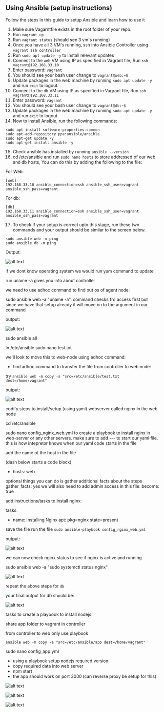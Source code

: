 ## Using Ansible (setup instructions)

Follow the steps in this guide to setup Ansible and learn how to use it

1. Make sure Vagarntfile exists in the root folder of your repo.
2. Run `vagrant up`
3. Run `vagrant status` (should see 3 vm's running)
4. Once you have all 3 VM's running, ssh into Ansible Controller using `vagrant ssh controller`
5. Run `sudo apt update -y` to install relevant updates
6. Connect to the `web` VM using IP as specified in Vagrant file, Run `ssh vagrant@192.168.33.10`
7. Enter password: `vagrant`
8. You should see your bash user change to `vagrant@web:~$`
9. Update packages in the web machine by running `sudo apt update -y` and run `exit` to logout.
10. Connect to the `db` VM using IP as specified in Vagrant file, Run `ssh vagrant@192.168.33.11`
11. Enter password: `vagrant`
12. You should see your bash user change to `vagrant@db:~$`
13. Update packages in the web machine by running `sudo apt update -y` and run `exit` to logout.
14. Now to install Ansible, run the following commands:

```
sudo apt install software-properties-common
sudo apt-add-repository ppa:ansible/ansible
sudo apt-get update -y
sudo apt-get install ansible -y
```
15. Check ansible has installed by running `ansible --version`
16. cd /etc/ansible and run `sudo nano hosts` to store addressed of our web and db hosts, You can do this by adding the following to the file:

For Web:
```
[web]
192.168.33.10 ansible_connection=ssh ansible_ssh_user=vagrant ansible_ssh_pass=vagrant
```

For db:
```
[db]
192.168.33.11 ansible_connection=ssh ansible_ssh_user=vagrant ansible_ssh_pass=vagrant
```

17. To check if your setup is correct upto this stage, run these two commands and your output should be similar to the screen below.

```
sudo ansible web -m ping
sudo ansible db -m ping
```

Output:

![alt text](./assets/pongs.png)


if we dont know operating system we would run yum command to update

run uname -a gives you info about controller

we need to use adhoc command to find out os of agent node:

sudo ansible web -a "uname -a". command checks fro access first but since we have that setup already it will move on to the argument in our command

output:

![alt text](./assets/web-adhoc-os-command.png)

sudo ansible all 

In /etc/ansible sudo nano test.txt

we'll look to move this to web-node using adhoc command:

- find adhoc command to transfer the file from controller to web node:

try `ansible web -m copy -a "src=/etc/ansible/test.txt dest=/home/vagrant"`

output:

![alt text](./assets/file-transfer.png)

codify steps to install/setup (using yaml)
webserver called nginx in the web node

cd /etc/ansible

sudo nano config_nginx_web.yml to create a playbook to install nginx in web-server or any other servers.
make sure to add --- to start our yaml file. this is how intepretor knows when our yaml code starts in the file

add the name of the host in the file

(dash below starts a code block)
- hosts: web

optional things you can do is gather additional facts about the steps
  gather_facts: yes
we will also need to add admin access in this file:
  become: true

add instructions/tasks to install nginx:

tasks:
- name: Installing Nginx
  apt: pkg=nginx state=present



save the file
run the file `sudo ansible-playbook config_nginx_web.yml`

output:

![alt text](./assets/nginx-config.png)

we can now check nginx status to see if nginx is active and running

sudo ansible web -a "sudo systemctl status nginx"

![alt text](./assets/nginx-status.png)


repeat the above steps for `db`

your final output for db should be:

![alt text](./assets/nginx-db-status.png)

tasks to create a playbook to install nodejs:

share app folder to vagrant in controller

from controller to web only use playbook

`ansible web -m copy -a "src=/etc/ansible/app dest=/home/vagrant"`

sudo nano config_app.yml

- using a playbook setup nodejs required version
- copy required data into web server
- npm start
- the app should work on port 3000 (can reverse proxy be setup for this)


![alt text](./assets/nodejs-playbook.png)


![alt text](./assets/app-playbook.png)

![alt text](./assets/app-working.png)

